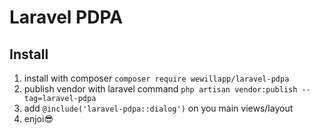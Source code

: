 # Laravel PDPA

## Install

1. install with composer `composer require wewillapp/laravel-pdpa`
2. publish vendor with laravel command `php artisan vendor:publish --tag=laravel-pdpa`
3. add `@include('laravel-pdpa::dialog')` on you main views/layout
4. enjoi😎

